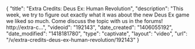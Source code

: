 {
    "title": "Extra Credits: Deus Ex: Human Revolution",
    "description": "This week, we try to figure out exactly what it was about the new Deus Ex game we liked so much. Come discuss the topic with us in the forums! http:\/\/extra-c...",
    "videoid": "192143",
    "date_created": "1406055192",
    "date_modified": "1418181780",
    "type": "captivate",
    "layout": "video",
    "url": "\/v\/extra-credits-deus-ex-human-revolution\/192143"
}